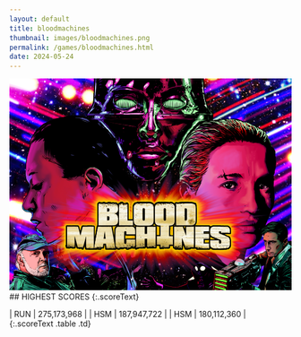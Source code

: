 ```yaml
---
layout: default
title: bloodmachines
thumbnail: images/bloodmachines.png
permalink: /games/bloodmachines.html
date: 2024-05-24
---
```


<img src="../images/bloodmachines.png" class="gameThumbnail img-fluid mx-auto align-middle">
## HIGHEST SCORES
{:.scoreText}

| RUN | 275,173,968 | 
| HSM | 187,947,722 | 
| HSM | 180,112,360 | 
{:.scoreText .table .td}
